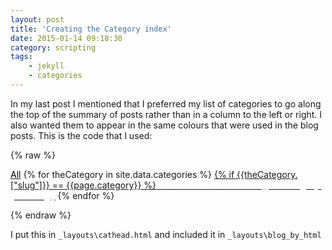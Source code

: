 ```yaml
---
layout: post
title: 'Creating the Category index'
date: 2015-01-14 09:18:30
category: scripting
tags: 
    - jekyll
    - categories
---
```

In my last post I mentioned that I preferred my list of categories to go along the top of the summary of posts rather than in a column to the left or right.  I also wanted them to appear in the same colours that were used in the blog posts.  This is the code that I used:

<div></div>
	{% raw %}
	<p id="post-meta">
		<a href="/"><span class="label" style="color:black">All</span></a>
		{% for theCategory in site.data.categories %}
			<a href="/blog/category/{{theCategory.["slug"]}}">
				{% if {{theCategory.["slug"]}} == {{page.category}} %}
					<span class="label" style='color:#ffffff;background-color:{{theCategory.["color"]}}'>
				{% else %}
					<span class= "label" style='color:{{theCategory.["color"]}}'>
				{% endif %}
			{{theCategory.["name"]}}</span></a>
		{% endfor %}
	</p>
	{% endraw %}

I put this in `_layouts\cathead.html` and included it in `_layouts\blog_by_html`
